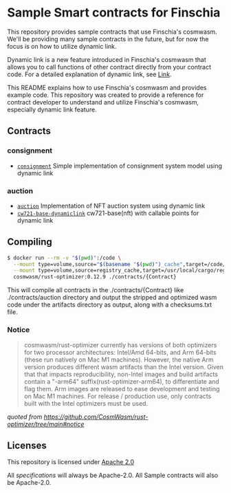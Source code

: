 #  Sample Smart contracts for Finschia
This repository provides sample contracts that use Finschia's cosmwasm. We'll be providing many sample contracts in the future, but for now the focus is on how to utilize dynamic link.

Dynamic link is a new feature introduced in Finschia's cosmwasm that allows you to call functions of other contract directly from your contract code. For a detailed explanation of dynamic link, see [Link](https://docs.finschia.network/smart-contract/dynamic-link/what-is-dynamic-link).

This README explains how to use Finschia's cosmwasm and provides example code. This repository was created to provide a reference for contract developer to understand and utilize Finschia's cosmwasm, especially dynamic link feature.

## Contracts
### consignment
- [`consignment`](./contracts/consignment) Simple implementation of consignment system model using dynamic link

### auction
- [`auction`](./contracts/auction/contracts/auction) Implementation of NFT auction system using dynamic link
- [`cw721-base-dynamiclink`](./contracts/auction/contracts/cw721-base-dynamiclink) cw721-base(nft) with callable points for dynamic link

## Compiling

```sh
$ docker run --rm -v "$(pwd)":/code \
  --mount type=volume,source="$(basename "$(pwd)")_cache",target=/code/contracts/{Contract}/target \
  --mount type=volume,source=registry_cache,target=/usr/local/cargo/registry \
  cosmwasm/rust-optimizer:0.12.9 ./contracts/{Contract}
```

This will compile all contracts in the ./contracts/{Contract} like ./contracts/auction directory and output the stripped and optimized wasm code under the artifacts directory as output, along with a checksums.txt file.

### Notice

>cosmwasm/rust-optimizer currently has versions of both optimizers for two processor architectures: Intel/Amd 64-bits, and Arm 64-bits (these run natively on Mac M1 machines).
>However, the native Arm version produces different wasm artifacts than the Intel version. Given that that impacts reproducibility, non-Intel images and build artifacts contain a "-arm64" suffix(rust-optimizer-arm64), to differentiate and flag them. Arm images are released to ease development and testing on Mac M1 machines. 
>For release / production use, only contracts built with the Intel optimizers must be used.

*quoted from https://github.com/CosmWasm/rust-optimizer/tree/main#notice*

## Licenses

This repository is licensed under [Apache 2.0](./LICENSE)

All _specifications_ will always be Apache-2.0. All Sample contracts will also be Apache-2.0.
